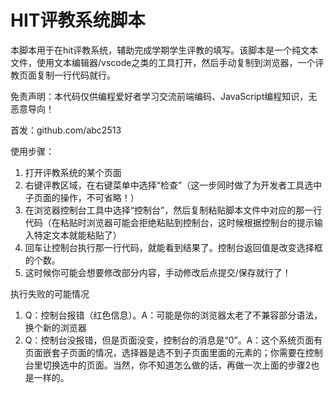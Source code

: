 # HIT评教系统脚本

本脚本用于在hit评教系统，辅助完成学期学生评教的填写。该脚本是一个纯文本文件，使用文本编辑器/vscode之类的工具打开，然后手动复制到浏览器，一个评教页面复制一行代码就行。

免责声明：本代码仅供编程爱好者学习交流前端编码、JavaScript编程知识，无恶意导向！

首发：github.com/abc2513

使用步骤：

1. 打开评教系统的某个页面
2. 右键评教区域，在右键菜单中选择“检查”（这一步同时做了为开发者工具选中子页面的操作，不可省略！）
3. 在浏览器控制台工具中选择“控制台”，然后复制粘贴脚本文件中对应的那一行代码（在粘贴时浏览器可能会拒绝粘贴到控制台，这时候根据控制台的提示输入特定文本就能粘贴了）
4. 回车让控制台执行那一行代码，就能看到结果了。控制台返回值是改变选择框的个数。
5. 这时候你可能会想要修改部分内容，手动修改后点提交/保存就行了！

执行失败的可能情况

1. Q：控制台报错（红色信息）。A：可能是你的浏览器太老了不兼容部分语法，换个新的浏览器
2. Q：控制台没报错，但是页面没变，控制台的消息是“0”。A：这个系统页面有页面嵌套子页面的情况，选择器是选不到子页面里面的元素的；你需要在控制台里切换选中的页面。当然，你不知道怎么做的话，再做一次上面的步骤2也是一样的。

